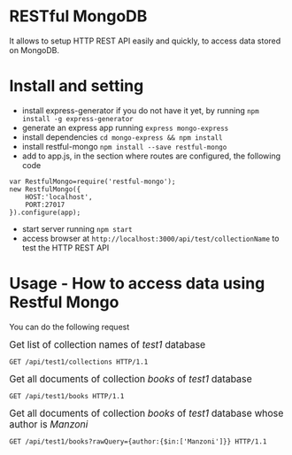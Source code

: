 RESTful MongoDB
============================

It allows to setup HTTP REST API easily and quickly, to access data stored on MongoDB.


# Install and setting

* install express-generator if you do not have it yet, by running `npm install -g express-generator`
* generate an express app running `express mongo-express` 
* install dependencies `cd mongo-express && npm install`
* install restful-mongo `npm install --save restful-mongo`
* add to app.js, in the section where routes are configured, the following code

```
var RestfulMongo=require('restful-mongo');
new RestfulMongo({
    HOST:'localhost',
    PORT:27017
}).configure(app);
```

* start server running `npm start`
* access browser at `http://localhost:3000/api/test/collectionName` to test the HTTP REST API



# Usage - How to access data using Restful Mongo

You can do the following request

<big>Get list of collection names of *test1* database </big>
```
GET /api/test1/collections HTTP/1.1
```
<big>Get all documents of collection *books* of *test1* database </big>
```
GET /api/test1/books HTTP/1.1
```
<big>Get all documents of collection *books* of *test1* database whose author is *Manzoni*</big>
```
GET /api/test1/books?rawQuery={author:{$in:['Manzoni']}} HTTP/1.1
```




